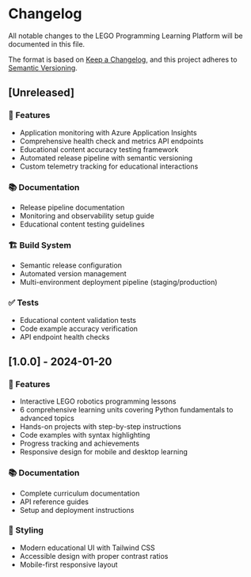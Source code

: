 # Changelog

All notable changes to the LEGO Programming Learning Platform will be documented in this file.

The format is based on [Keep a Changelog](https://keepachangelog.com/en/1.0.0/),
and this project adheres to [Semantic Versioning](https://semver.org/spec/v2.0.0.html).

## [Unreleased]

### 🚀 Features
- Application monitoring with Azure Application Insights
- Comprehensive health check and metrics API endpoints
- Educational content accuracy testing framework
- Automated release pipeline with semantic versioning
- Custom telemetry tracking for educational interactions

### 📚 Documentation
- Release pipeline documentation
- Monitoring and observability setup guide
- Educational content testing guidelines

### 🏗️ Build System
- Semantic release configuration
- Automated version management
- Multi-environment deployment pipeline (staging/production)

### ✅ Tests
- Educational content validation tests
- Code example accuracy verification
- API endpoint health checks

## [1.0.0] - 2024-01-20

### 🚀 Features
- Interactive LEGO robotics programming lessons
- 6 comprehensive learning units covering Python fundamentals to advanced topics
- Hands-on projects with step-by-step instructions
- Code examples with syntax highlighting
- Progress tracking and achievements
- Responsive design for mobile and desktop learning

### 📚 Documentation
- Complete curriculum documentation
- API reference guides
- Setup and deployment instructions

### 💄 Styling
- Modern educational UI with Tailwind CSS
- Accessible design with proper contrast ratios
- Mobile-first responsive layout
